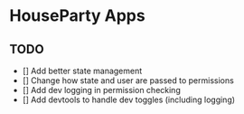 # HouseParty Apps

## TODO

- [] Add better state management
- [] Change how state and user are passed to permissions
- [] Add dev logging in permission checking
- [] Add devtools to handle dev toggles (including logging)
